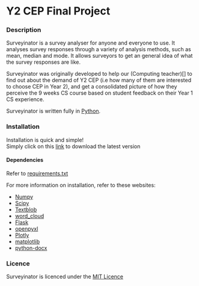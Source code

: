 # Y2 CEP Final Project
### Description
Surveyinator is a survey analyser for anyone and everyone to use. 
It analyses survey responses through a variety of analysis methods,
such as mean, median and mode. It allows surveyors to get an general idea of what
the survey responses are like.

Surveyinator was originally developed to help our (Computing teacher)[]
to find out about the demand of Y2 CEP (i.e how many of them are 
interested to choose CEP in Year 2), and get a consolidated 
picture of how they perceive the 9 weeks CS course based on student 
feedback on their Year 1 CS experience.

Surveyinator is written fully in [Python](https://python.org).

### Installation

Installation is quick and simple!  
Simply click on this [link](https://google.com) to download the latest version
 
#### Dependencies
Refer to [requirements.txt](requirements.txt)

For more information on installation, refer to these websites:
+ [Numpy](https://www.numpy.org/#getting-started)
+ [Scipy](https://scipy.org/install.html)
+ [Textblob](https://textblob.readthedocs.io/en/dev/#get-it-now)
+ [word_cloud](https://github.com/amueller/word_cloud#installation)
+ [Flask](https://flask.palletsprojects.com/en/1.1.x/installation/)
+ [openpyxl](https://openpyxl.readthedocs.io/en/stable/#installation)
+ [Plotly](https://plot.ly/python/getting-started/#installation)
+ [matplotlib](https://matplotlib.org/users/installing.html)
+ [python-docx](https://python-docx.readthedocs.io/en/latest/user/install.html)
### Licence
Surveyinator is licenced under the [MIT Licence](LICENCE.txt)
